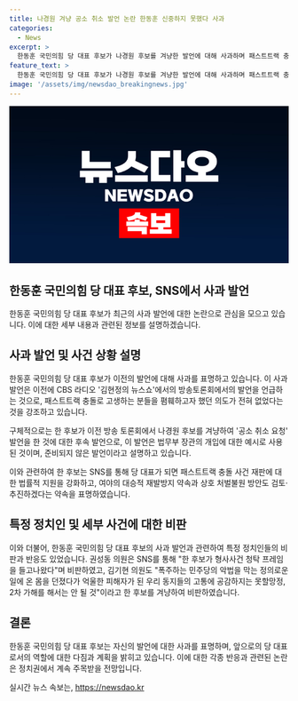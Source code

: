 ```yaml
---
title: 나경원 겨냥 공소 취소 발언 논란 한동훈 신중하지 못했다 사과
categories:
  - News
excerpt: >
  한동훈 국민의힘 당 대표 후보가 나경원 후보를 겨냥한 발언에 대해 사과하며 패스트트랙 충돌로 고생하는 분 폄훼 생각 아냐고 밝혔다. 이에 대해 당내에서는 논란이 일고 있으며, 권성동 의원과 김기현 의원 등이 비판을 퍼부었다. 이에 한 후보는 당 대표가 되면 패스트트랙 충돌 사건 재판에 대한 법률적 지원을 강화하고, 재발방지 약속과 상호 처벌불원 방안을 검토할 것이라고 약속했다. 당원 투표를 앞둔 상황에서, 한 후보의 사과가 파장을 막기 위한 조치로 해석되고 있다.
feature_text: >
  한동훈 국민의힘 당 대표 후보가 나경원 후보를 겨냥한 발언에 대해 사과하며 패스트트랙 충돌로 고생하는 분 폄훼 생각 아냐고 밝혔다. 이에 대해 당내에서는 논란이 일고 있으며, 권성동 의원과 김기현 의원 등이 비판을 퍼부었다. 이에 한 후보는 당 대표가 되면 패스트트랙 충돌 사건 재판에 대한 법률적 지원을 강화하고, 재발방지 약속과 상호 처벌불원 방안을 검토할 것이라고 약속했다. 당원 투표를 앞둔 상황에서, 한 후보의 사과가 파장을 막기 위한 조치로 해석되고 있다.
image: '/assets/img/newsdao_breakingnews.jpg'
---
```


<p><img src="/assets/img/newsdao_breakingnews.jpg" alt="cryptoinkorea 속보" /></p>

<h2 data-ke-size="size26">한동훈 국민의힘 당 대표 후보, SNS에서 사과 발언</h2>

<p>한동훈 국민의힘 당 대표 후보가 최근의 사과 발언에 대한 논란으로 관심을 모으고 있습니다. 이에 대한 세부 내용과 관련된 정보를 설명하겠습니다.</p>

<h2 data-ke-size="size24">사과 발언 및 사건 상황 설명</h2>

<p>한동훈 국민의힘 당 대표 후보가 이전의 발언에 대해 사과를 표명하고 있습니다. 이 사과 발언은 이전에 CBS 라디오 '김현정의 뉴스쇼'에서의 방송토론회에서의 발언을 언급하는 것으로, 패스트트랙 충돌로 고생하는 분들을 폄훼하고자 했던 의도가 전혀 없었다는 것을 강조하고 있습니다.</p>

<p>구체적으로는 한 후보가 이전 방송 토론회에서 나경원 후보를 겨냥하여 '공소 취소 요청' 발언을 한 것에 대한 후속 발언으로, 이 발언은 법무부 장관의 개입에 대한 예시로 사용된 것이며, 준비되지 않은 발언이라고 설명하고 있습니다.</p>

<p>이와 관련하여 한 후보는 SNS를 통해 당 대표가 되면 패스트트랙 충돌 사건 재판에 대한 법률적 지원을 강화하고, 여야의 대승적 재발방지 약속과 상호 처벌불원 방안도 검토·추진하겠다는 약속을 표명하였습니다.</p>

<h2 data-ke-size="size24">특정 정치인 및 세부 사건에 대한 비판</h2>

<p>이와 더불어, 한동훈 국민의힘 당 대표 후보의 사과 발언과 관련하여 특정 정치인들의 비판과 반응도 있었습니다. 권성동 의원은 SNS를 통해 "한 후보가 형사사건 청탁 프레임을 들고나왔다"며 비판하였고, 김기현 의원도 "폭주하는 민주당의 악법을 막는 정의로운 일에 온 몸을 던졌다가 억울한 피해자가 된 우리 동지들의 고통에 공감하지는 못할망정, 2차 가해를 해서는 안 될 것"이라고 한 후보를 겨냥하여 비판하였습니다.</p>

<h2 data-ke-size="size24">결론</h2>

<p>한동훈 국민의힘 당 대표 후보는 자신의 발언에 대한 사과를 표명하며, 앞으로의 당 대표로서의 역할에 대한 다짐과 계획을 밝히고 있습니다. 이에 대한 각종 반응과 관련된 논란은 정치권에서 계속 주목받을 전망입니다.</p>
실시간 뉴스 속보는, <a href="https://newsdao.kr" rel="dofollow">https://newsdao.kr</a>


